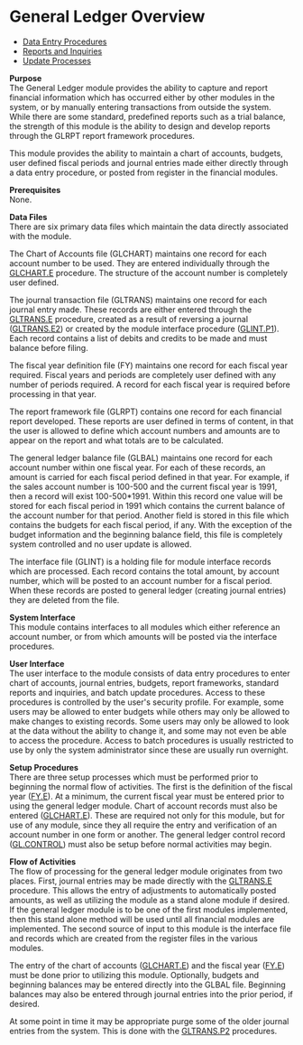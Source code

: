 # General Ledger Overview

<PageHeader />

- [Data Entry Procedures](GL-ENTRY/README.md)
- [Reports and Inquiries](GL-REPORT/README.md)
- [Update Processes](GL-PROCESS/README.md)

**Purpose**  
The General Ledger module provides the ability to capture and report financial
information which has occurred either by other modules in the system, or by
manually entering transactions from outside the system. While there are some
standard, predefined reports such as a trial balance, the strength of this
module is the ability to design and develop reports through the GLRPT report
framework procedures.  
  
This module provides the ability to maintain a chart of accounts, budgets,
user defined fiscal periods and journal entries made either directly through a
data entry procedure, or posted from register in the financial modules.

**Prerequisites**  
None.

**Data Files**  
There are six primary data files which maintain the data directly associated
with the module.  
  
The Chart of Accounts file (GLCHART) maintains one record for each account number to be used. They are entered individually through the [GLCHART.E](GL-ENTRY/GLCHART-E/README.md) procedure. The structure of the account number is completely user defined.  
  
The journal transaction file (GLTRANS) maintains one record for each journal entry made. These records are either entered through the [GLTRANS.E](GL-ENTRY/GLTRANS-E/README.md) procedure, created as a result of reversing a journal ([GLTRANS.E2](GL-ENTRY/GLTRANS-E2/README.md)) or created by the module interface procedure ([GLINT.P1](GL-PROCESS/GLINT-P1/README.md)). Each record contains a list of debits and credits to be made and must balance before filing.
  
The fiscal year definition file (FY) maintains one record for each fiscal year
required. Fiscal years and periods are completely user defined with any number
of periods required. A record for each fiscal year is required before
processing in that year.  
  
The report framework file (GLRPT) contains one record for each financial
report developed. These reports are user defined in terms of content, in that
the user is allowed to define which account numbers and amounts are to appear
on the report and what totals are to be calculated.  
  
The general ledger balance file (GLBAL) maintains one record for each account
number within one fiscal year. For each of these records, an amount is carried
for each fiscal period defined in that year. For example, if the sales account
number is 100-500 and the current fiscal year is 1991, then a record will
exist 100-500*1991. Within this record one value will be stored for each
fiscal period in 1991 which contains the current balance of the account number
for that period. Another field is stored in this file which contains the
budgets for each fiscal period, if any. With the exception of the budget
information and the beginning balance field, this file is completely system
controlled and no user update is allowed.  
  
The interface file (GLINT) is a holding file for module interface records
which are processed. Each record contains the total amount, by account number,
which will be posted to an account number for a fiscal period. When these
records are posted to general ledger (creating journal entries) they are
deleted from the file.

**System Interface**  
This module contains interfaces to all modules which either reference an
account number, or from which amounts will be posted via the interface
procedures.

**User Interface**  
The user interface to the module consists of data entry procedures to enter
chart of accounts, journal entries, budgets, report frameworks, standard
reports and inquiries, and batch update procedures. Access to these procedures
is controlled by the user's security profile. For example, some users may be
allowed to enter budgets while others may only be allowed to make changes to
existing records. Some users may only be allowed to look at the data without
the ability to change it, and some may not even be able to access the
procedure. Access to batch procedures is usually restricted to use by only the
system administrator since these are usually run overnight.

**Setup Procedures**  
There are three setup processes which must be performed prior to beginning the normal flow of activities. The first is the definition of the fiscal year ([FY.E](GL-ENTRY/FY-E/README.md)). At a minimum, the current fiscal year must be entered prior to using the general ledger module. Chart of account records must also be entered ([GLCHART.E](GL-ENTRY/GLCHART-E/README.md)). These are required not only for this module, but for use of any module, since they all require the entry and verification of an account number in one form or another. The general ledger control record ([GL.CONTROL](GL-ENTRY/GL-CONTROL/README.md)) must also be setup before normal activities may begin.  

**Flow of Activities**  
The flow of processing for the general ledger module originates from two places. First, journal entries may be made directly with the [GLTRANS.E](GL-ENTRY/GLTRANS-E/README.md) procedure. This allows the entry of adjustments to automatically posted amounts, as well as utilizing the module as a stand alone module if desired. If the general ledger module is to be one of the first modules implemented, then this stand alone method will be used until all financial modules are implemented. The second source of input to this module is the interface file and records which are created from the register files in the various modules.  
  
The entry of the chart of accounts ([GLCHART.E](GL-ENTRY/GLCHART-E/README.md)) and the fiscal year ([FY.E](GL-ENTRY/FY-E/README.md)) must be done prior to utilizing this module. Optionally, budgets and beginning balances may be entered directly into the GLBAL file. Beginning balances may also be entered through journal entries into the prior period, if desired.  
  
At some point in time it may be appropriate purge some of the older journal entries from the system. This is done with the [GLTRANS.P2](GL-PROCESS/GLTRANS-P2/README.md) procedures.

<badge text= "Version 8.10.57" vertical="middle" />

<PageFooter />
